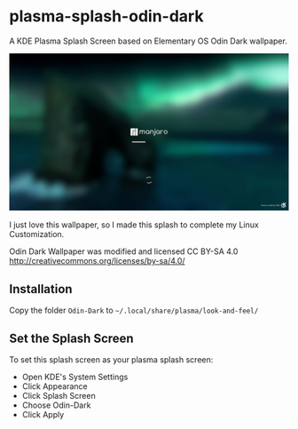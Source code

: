 # plasma-splash-odin-dark
A KDE Plasma Splash Screen based on Elementary OS Odin Dark wallpaper.

![Preview](/Odin-Dark/contents/previews/splash.png 'Preview')

I just love this wallpaper, so I made this splash to complete my Linux Customization.

Odin Dark Wallpaper was modified and licensed CC BY-SA 4.0 <http://creativecommons.org/licenses/by-sa/4.0/>

## Installation

Copy the folder `Odin-Dark` to `~/.local/share/plasma/look-and-feel/`

## Set the Splash Screen

To set this splash screen as your plasma splash screen:
- Open KDE's System Settings
- Click Appearance
- Click Splash Screen
- Choose Odin-Dark
- Click Apply


